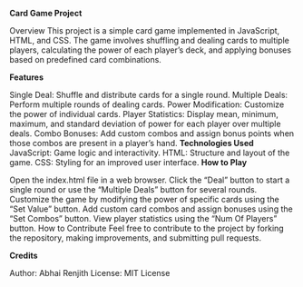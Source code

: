 
**Card Game Project**

Overview This project is a simple card game implemented in JavaScript, HTML, and CSS. The game involves shuffling and dealing cards to multiple players, calculating the power of each player’s deck, and applying bonuses based on predefined card combinations.

**Features**

Single Deal: Shuffle and distribute cards for a single round.
Multiple Deals: Perform multiple rounds of dealing cards.
Power Modification: Customize the power of individual cards.
Player Statistics: Display mean, minimum, maximum, and standard deviation of power for each player over multiple deals.
Combo Bonuses: Add custom combos and assign bonus points when those combos are present in a player’s hand.
**Technologies Used**
JavaScript: Game logic and interactivity.
HTML: Structure and layout of the game.
CSS: Styling for an improved user interface.
**How to Play**

Open the index.html file in a web browser.
Click the “Deal” button to start a single round or use the “Multiple Deals” button for several rounds.
Customize the game by modifying the power of specific cards using the “Set Value” button.
Add custom card combos and assign bonuses using the “Set Combos” button.
View player statistics using the “Num Of Players” button.
How to Contribute Feel free to contribute to the project by forking the repository, making improvements, and submitting pull requests.

**Credits**

Author: Abhai Renjith
License: MIT License
